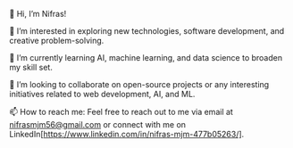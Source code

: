 👋 Hi, I’m Nifras!

👀 I’m interested in exploring new technologies, software development, and creative problem-solving.

🌱 I’m currently learning AI, machine learning, and data science to broaden my skill set.

💞️ I’m looking to collaborate on open-source projects or any interesting initiatives related to web development, AI, and ML.

📫 How to reach me: Feel free to reach out to me via email at nifrasmjm56@gmail.com or connect with me on LinkedIn[https://www.linkedin.com/in/nifras-mjm-477b05263/].

<!---
Nifras365/Nifras365 is a ✨ special ✨ repository because its `README.md` (this file) appears on your GitHub profile.
You can click the Preview link to take a look at your changes.
--->

